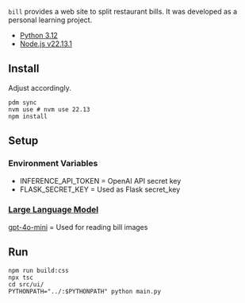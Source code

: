 `bill` provides a web site to split restaurant bills.
It was developed as a personal learning project.

- [Python 3.12](./pyproject.toml)
- [Node.js v22.13.1](./package.json)

## Install

Adjust accordingly.

```shell
pdm sync
nvm use # nvm use 22.13
npm install
```

## Setup

### Environment Variables

- INFERENCE_API_TOKEN = OpenAI API secret key
- FLASK_SECRET_KEY = Used as Flask secret_key

### [Large Language Model](https://platform.openai.com/docs/models)

[gpt-4o-mini](./src/bill/receipts.py#L10) = Used for reading bill images

## Run

```shell
npm run build:css
npx tsc
cd src/ui/
PYTHONPATH="../:$PYTHONPATH" python main.py
```
